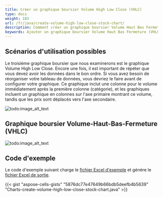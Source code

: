 ```yaml
---
title: Créer un graphique boursier Volume High Low Close (VHLC)
type: docs
weight: 183
url: /fr/java/create-volume-high-low-close-stock-chart/
description: Comment créer un graphique boursier Volume Haut Bas Fermeture (VHLC), comment ajouter un graphique boursier Volume Haut Bas Fermeture (VHLC), comment générer un graphique boursier Volume Haut Bas Fermeture (VHLC).
keywords: Ajouter un graphique boursier Volume Haut Bas Fermeture (VHLC), Créer un graphique boursier Volume Haut Bas Fermeture (VHLC), Générer un graphique boursier Volume Haut Bas Fermeture (VHLC).
---
```


## **Scénarios d'utilisation possibles**
Le troisième graphique boursier que nous examinerons est le graphique Volume High Low Close. Encore une fois, il est important de répéter que vous devez avoir les données dans le bon ordre. Si vous avez besoin de réorganiser votre tableau de données, vous devriez le faire avant de configurer votre graphique.
Ce graphique inclut une colonne pour le volume immédiatement après la première colonne (catégorie), et les graphiques incluent un graphique en colonnes sur l'axe primaire montrant ce volume, tandis que les prix sont déplacés vers l'axe secondaire.

![todo:image_alt_text](data.png)
## **Graphique boursier Volume-Haut-Bas-Fermeture (VHLC)**

![todo:image_alt_text](sample.png)
## **Code d'exemple**
Le code d'exemple suivant charge le [fichier Excel d'exemple](Volume-High-Low-Close.xlsx) et génère le [fichier Excel de sortie](out.xlsx).

{{< gist "aspose-cells-gists" "5876dc77e47649b66bdb5deefb4b5639" "Charts-create-volume-high-low-close-stock-chart.java" >}}
